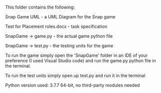 This folder contains the following:

Snap Game UML - a UML Diagram for the Snap game

Test for Placement roles.docx - task specification

SnapGame -> game.py - the actual game python file

SnapGame -> test.py - the testing units for the game

To run the game simply open the 'SnapGame' folder in an IDE of your preference
(I used Visual Studio code) and run the game.py python file in the terminal.

To run the test units simply open up test.py and run it in the terminal

Python version used: 3.7.7 64-bit, no third-party modules needed
